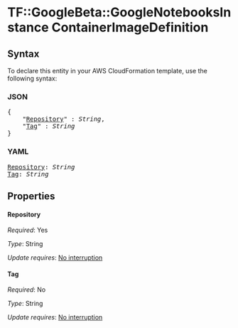# TF::GoogleBeta::GoogleNotebooksInstance ContainerImageDefinition

## Syntax

To declare this entity in your AWS CloudFormation template, use the following syntax:

### JSON

<pre>
{
    "<a href="#repository" title="Repository">Repository</a>" : <i>String</i>,
    "<a href="#tag" title="Tag">Tag</a>" : <i>String</i>
}
</pre>

### YAML

<pre>
<a href="#repository" title="Repository">Repository</a>: <i>String</i>
<a href="#tag" title="Tag">Tag</a>: <i>String</i>
</pre>

## Properties

#### Repository

_Required_: Yes

_Type_: String

_Update requires_: [No interruption](https://docs.aws.amazon.com/AWSCloudFormation/latest/UserGuide/using-cfn-updating-stacks-update-behaviors.html#update-no-interrupt)

#### Tag

_Required_: No

_Type_: String

_Update requires_: [No interruption](https://docs.aws.amazon.com/AWSCloudFormation/latest/UserGuide/using-cfn-updating-stacks-update-behaviors.html#update-no-interrupt)

